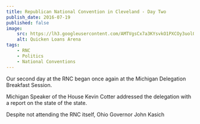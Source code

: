 ```yaml
---
title: Republican National Convention in Cleveland - Day Two
publish_date: 2016-07-19
published: false
image:
    src: https://lh3.googleusercontent.com/AMTVgsCx7a3KYsvkO1PXCOy3uolQ5ASSwlMygStrr1TaTLvDmKDn29j3SBVKNiiUUPVh7-uO8oMFnzJL9OMghU3z0nH4xhCYg_OP4mnYTS31R-s7Z2dL9Fg3Thi74fQvgJgP4mFYohiV8Jw9KuAzSPxee2THofo5bHpb0CnbeaQvyS1o0GnxSZxznjS-NIL9zXpp8AxsW2y8vwU-0tlCEvzODQWYfqVZP95g0990ohFBQr3YEguaM5zRkxueoAZouGh75AOqtQZnO5S7JusapESUmhDZvDE71arK7e32hag23pkiA2d44oQUYbBd-kJEdk96WepMzXZzh12IDA8ib7UAd33CtMwl5wWbsInxC_WyciRL8VkSnme1gb1jupubrsRHvfzFrmjxbThq1fyrw9jbUOVqXhaDxBKR58ReyEFs6rEdndtbwlY6f3Qc1borESNu4iTnnKD7Ljbv0Go8qS65rxzoI3CfYm6iSCV8N02dtSpNHYWKgYoLodexlb9RDDIU9zuJLOjdW3WoD94Rgry9xafuusUNqXfXrdSXx9jrenKyfFaskmxtqr_uY1yhGRAgJYye6mgFQOB-l6HCeBEdAa6BS_eL=w1169-h662-no
    alt: Quicken Loans Arena
tags:
    - RNC
    - Politics
    - National Conventions
---
```

Our second day at the RNC began once again at the Michigan Delegation Breakfast Session. 

Michigan Speaker of the House Kevin Cotter addressed the delegation with a report on the state of the state. 

Despite not attending the RNC itself, Ohio Governor John Kasich 


